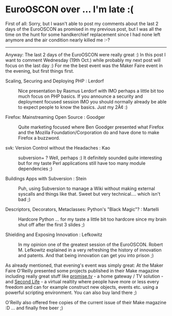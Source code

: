 # EuroOSCON over ... I'm late :(

First of all: Sorry, but I wasn't able to post my comments about the last 2 days of the EuroOSCON as promised in my previous post, but I was all the time on the hunt for some handkerchief replacement since I had none left anymore and the air condition nearly killed me :-?

-------------------------------



Anyway: The last 2 days of the EuroOSCON were really great :) In this post I want to comment Wednesday (19th Oct.) while probably my next post will focus on the last day :) For me the best event was the Maker Faire event in the evening, but first things first.



<dl>

<dt>Scaling, Securing and Deploying PHP : Lerdorf</dt><dd><p>Nice presentation by Rasmus Lerdorf with IMO perhaps a little bit too much focus on PHP basics. If you announce a security and deployment focused session IMO you should normally already be able to expect people to know the basics. Just my 2Â¢ :)</p></dd>



<dt>Firefox: Mainstreaming Open Source : Goodger</dt><dd><p>Quite marketing focused where Ben Goodger presented what Firefox and the Mozilla Foundation/Corporation do and have done to make Firefox a buzzword.</p></dd>



<dt>svk: Version Control without the Headaches : Kao</dt><dd><p>subversion+ ? Well, perhaps :) It definitely sounded quite interesting but for my taste Perl applications still have too many module dependencies ;)</p></dd>



<dt>Buildings Apps with Subversion : Stein</dt><dd><p>Puh, using Subversion to manage a Wiki without making external syscalls and things like that. Sweet but very technical.... which isn't bad ;)</p></dd>



<dt>Descriptors, Decorators, Metaclasses: Python's "Black Magic"? : Martelli</dt><dd><p>Hardcore Python ... for my taste a little bit too hardcore since my brain shut off after the first 3 slides ;)</p></dd>



<dt>Shielding and Exposing Innovation : Lefkowitz</dt><dd><p>In my opinion one of the greatest session of the EuroOSCON. Robert M. Lefkowitz explained in a very refreshing the history of innovation and patents. And that being innovation can get you into prison ;)</dd>

</dl>



As already mentioned, that evening's event was simply great: At the Maker Faire O'Reilly presented some projects published in their Make magazine including really great stuff like <a href="http://promise.tv/">promise.tv</a> - a home gateway / TV solution - and <a href="http://secondlife.com/">Second Life</a> - a virtual realtity where people have more or less every freedom and can for example construct new objects, events etc. using a powerful scripting environment. You can also buy land there ;)



O'Reilly also offered free copies of the current issue of their Make magazine :D ... and finally free beer ;)